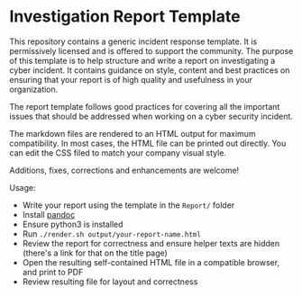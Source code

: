 # Investigation Report Template

This repository contains a generic incident response template. It is permissively licensed and is offered to support the community. The purpose of this template is to help structure and write a report on investigating a cyber incident. It contains guidance on style, content and best practices on ensuring that your report is of high quality and usefulness in your organization.

The report template follows good practices for covering all the important issues that should be addressed when working on a cyber security incident.

The markdown files are rendered to an HTML output for maximum compatibility. In most cases, the HTML file can be printed out directly. You can edit the CSS filed to match your company visual style.

Additions, fixes, corrections and enhancements are welcome!

Usage:

- Write your report using the template in the `Report/` folder
- Install [pandoc](https://pandoc.org/installing.html)
- Ensure python3 is installed
- Run `./render.sh output/your-report-name.html`
- Review the report for correctness and ensure helper texts are hidden (there's a link for that on the title page)
- Open the resulting self-contained HTML file in a compatible browser, and print to PDF
- Review resulting file for layout and correctness